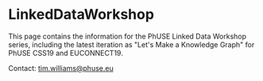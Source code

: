 # LinkedDataWorkshop
This page contains the information for the PhUSE Linked Data Workshop series, including the latest iteration as "Let's Make a Knowledge Graph" for PhUSE CSS19 and EUCONNECT19.

Contact:  tim.williams@phuse.eu
